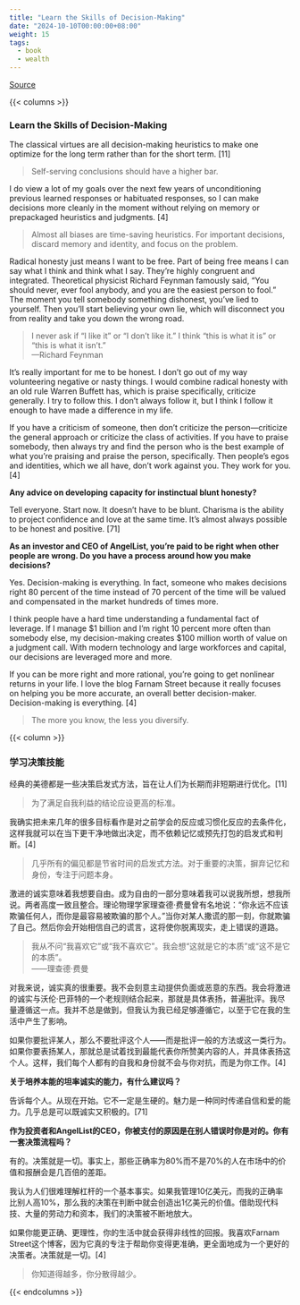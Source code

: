 ```yaml
---
title: "Learn the Skills of Decision-Making"
date: "2024-10-10T00:00:00+08:00"
weight: 15
tags:
  - book
  - wealth
---
```


[Source](https://www.navalmanack.com/almanack-of-naval-ravikant/learn-the-skills-of-decision-making)

{{< columns >}}

### Learn the Skills of Decision-Making

The classical virtues are all decision-making heuristics to make one optimize for the long term rather than for the short term. [11]

> Self-serving conclusions should have a higher bar.

I do view a lot of my goals over the next few years of unconditioning previous learned responses or habituated responses, so I can make decisions more cleanly in the moment without relying on memory or prepackaged heuristics and judgments. [4]

> Almost all biases are time-saving heuristics. For important decisions, discard memory and identity, and focus on the problem.

Radical honesty just means I want to be free. Part of being free means I can say what I think and think what I say. They’re highly congruent and integrated. Theoretical physicist Richard Feynman famously said, “You should never, ever fool anybody, and you are the easiest person to fool.” The moment you tell somebody something dishonest, you’ve lied to yourself. Then you’ll start believing your own lie, which will disconnect you from reality and take you down the wrong road.

> I never ask if “I like it” or “I don’t like it.” I think “this is what it is” or “this is what it isn’t.”  
> —Richard Feynman

It’s really important for me to be honest. I don’t go out of my way volunteering negative or nasty things. I would combine radical honesty with an old rule Warren Buffett has, which is praise specifically, criticize generally. I try to follow this. I don’t always follow it, but I think I follow it enough to have made a difference in my life.

If you have a criticism of someone, then don’t criticize the person—criticize the general approach or criticize the class of activities. If you have to praise somebody, then always try and find the person who is the best example of what you’re praising and praise the person, specifically. Then people’s egos and identities, which we all have, don’t work against you. They work for you. [4]

**Any advice on developing capacity for instinctual blunt honesty?**

Tell everyone. Start now. It doesn’t have to be blunt. Charisma is the ability to project confidence and love at the same time. It’s almost always possible to be honest and positive. [71]

**As an investor and CEO of AngelList, you’re paid to be right when other people are wrong. Do you have a process around how you make decisions?**

Yes. Decision-making is everything. In fact, someone who makes decisions right 80 percent of the time instead of 70 percent of the time will be valued and compensated in the market hundreds of times more.

I think people have a hard time understanding a fundamental fact of leverage. If I manage $1 billion and I’m right 10 percent more often than somebody else, my decision-making creates $100 million worth of value on a judgment call. With modern technology and large workforces and capital, our decisions are leveraged more and more.

If you can be more right and more rational, you’re going to get nonlinear returns in your life. I love the blog Farnam Street because it really focuses on helping you be more accurate, an overall better decision-maker. Decision-making is everything. [4]

> The more you know, the less you diversify.

{{< column >}}

### 学习决策技能

经典的美德都是一些决策启发式方法，旨在让人们为长期而非短期进行优化。[11]

> 为了满足自我利益的结论应设更高的标准。

我确实把未来几年的很多目标看作是对之前学会的反应或习惯化反应的去条件化，这样我就可以在当下更干净地做出决定，而不依赖记忆或预先打包的启发式和判断。[4]

> 几乎所有的偏见都是节省时间的启发式方法。对于重要的决策，摒弃记忆和身份，专注于问题本身。

激进的诚实意味着我想要自由。成为自由的一部分意味着我可以说我所想，想我所说。两者高度一致且整合。理论物理学家理查德·费曼曾有名地说：“你永远不应该欺骗任何人，而你是最容易被欺骗的那个人。”当你对某人撒谎的那一刻，你就欺骗了自己。然后你会开始相信自己的谎言，这将使你脱离现实，走上错误的道路。

> 我从不问“我喜欢它”或“我不喜欢它”。我会想“这就是它的本质”或“这不是它的本质”。  
> ——理查德·费曼

对我来说，诚实真的很重要。我不会刻意主动提供负面或恶意的东西。我会将激进的诚实与沃伦·巴菲特的一个老规则结合起来，那就是具体表扬，普遍批评。我尽量遵循这一点。我并不总是做到，但我认为我已经足够遵循它，以至于它在我的生活中产生了影响。

如果你要批评某人，那么不要批评这个人——而是批评一般的方法或这一类行为。如果你要表扬某人，那就总是试着找到最能代表你所赞美内容的人，并具体表扬这个人。这样，我们每个人都有的自我和身份就不会与你对抗，而是为你工作。[4]

**关于培养本能的坦率诚实的能力，有什么建议吗？**

告诉每个人。从现在开始。它不一定是生硬的。魅力是一种同时传递自信和爱的能力。几乎总是可以既诚实又积极的。[71]

**作为投资者和AngelList的CEO，你被支付的原因是在别人错误时你是对的。你有一套决策流程吗？**

有的。决策就是一切。事实上，那些正确率为80%而不是70%的人在市场中的价值和报酬会是几百倍的差距。

我认为人们很难理解杠杆的一个基本事实。如果我管理10亿美元，而我的正确率比别人高10%，那么我的决策在判断中就会创造出1亿美元的价值。借助现代科技、大量的劳动力和资本，我们的决策被不断地放大。

如果你能更正确、更理性，你的生活中就会获得非线性的回报。我喜欢Farnam Street这个博客，因为它真的专注于帮助你变得更准确，更全面地成为一个更好的决策者。决策就是一切。[4]

> 你知道得越多，你分散得越少。

{{< endcolumns >}}

